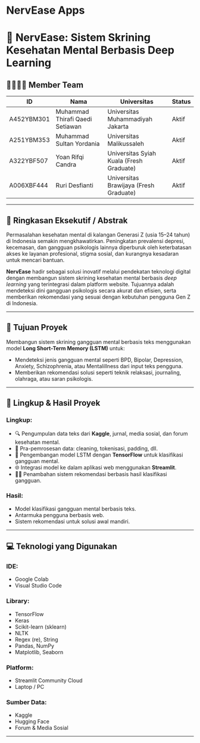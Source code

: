 # NervEase Apps

# 🧠 NervEase: Sistem Skrining Kesehatan Mental Berbasis Deep Learning

## 👨‍👩‍👧‍👦 Member Team

| ID           | Nama                                | Universitas                                | Status       |
|--------------|-------------------------------------|--------------------------------------------|--------------|
| A452YBM301   | Muhammad Thirafi Qaedi Setiawan     | Universitas Muhammadiyah Jakarta           | Aktif        |
| A251YBM353   | Muhammad Sultan Yordania            | Universitas Malikussaleh                   | Aktif        |
| A322YBF507   | Yoan Rifqi Candra                   | Universitas Syiah Kuala (Fresh Graduate)   | Aktif        |
| A006XBF444   | Ruri Desfianti                      | Universitas Brawijaya (Fresh Graduate)     | Aktif        |

---

## 📝 Ringkasan Eksekutif / Abstrak

Permasalahan kesehatan mental di kalangan Generasi Z (usia 15–24 tahun) di Indonesia semakin mengkhawatirkan. Peningkatan prevalensi depresi, kecemasan, dan gangguan psikologis lainnya diperburuk oleh keterbatasan akses ke layanan profesional, stigma sosial, dan kurangnya kesadaran untuk mencari bantuan. 

**NervEase** hadir sebagai solusi inovatif melalui pendekatan teknologi digital dengan membangun sistem skrining kesehatan mental berbasis *deep learning* yang terintegrasi dalam platform website. Tujuannya adalah mendeteksi dini gangguan psikologis secara akurat dan efisien, serta memberikan rekomendasi yang sesuai dengan kebutuhan pengguna Gen Z di Indonesia.

---

## 🎯 Tujuan Proyek

Membangun sistem skrining gangguan mental berbasis teks menggunakan model **Long Short-Term Memory (LSTM)** untuk:

- Mendeteksi jenis gangguan mental seperti BPD, Bipolar, Depression, Anxiety, Schizophrenia, atau Mentalillness dari input teks pengguna.
- Memberikan rekomendasi solusi seperti teknik relaksasi, journaling, olahraga, atau saran psikologis.

---

## 📌 Lingkup & Hasil Proyek

### Lingkup:

- 🔍 Pengumpulan data teks dari **Kaggle**, jurnal, media sosial, dan forum kesehatan mental.
- 🧹 Pra-pemrosesan data: cleaning, tokenisasi, padding, dll.
- 🤖 Pengembangan model LSTM dengan **TensorFlow** untuk klasifikasi gangguan mental.
- 🌐 Integrasi model ke dalam aplikasi web menggunakan **Streamlit**.
- 🧘‍♂️ Penambahan sistem rekomendasi berbasis hasil klasifikasi gangguan.

### Hasil:

- Model klasifikasi gangguan mental berbasis teks.
- Antarmuka pengguna berbasis web.
- Sistem rekomendasi untuk solusi awal mandiri.

---

## 💻 Teknologi yang Digunakan

### IDE:
- Google Colab  
- Visual Studio Code

### Library:
- TensorFlow  
- Keras  
- Scikit-learn (sklearn)  
- NLTK  
- Regex (re), String  
- Pandas, NumPy  
- Matplotlib, Seaborn

### Platform:
- Streamlit Community Cloud  
- Laptop / PC

### Sumber Data:
- Kaggle  
- Hugging Face  
- Forum & Media Sosial

---
